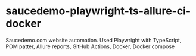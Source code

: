 # saucedemo-playwright-ts-allure-ci-docker
Saucedemo.com website automation. Used Playwright with TypeScript, POM patter, Allure reports, GitHub Actions, Docker, Docker compose

